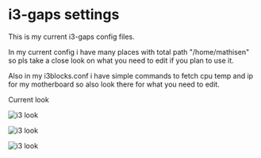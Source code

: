 # i3-gaps settings

This is my current i3-gaps config files.

In my current config i have many places with total path "/home/mathisen" so pls take a close look
on what you need to edit if you plan to use it.

Also in my i3blocks.conf i have simple commands to fetch cpu temp and ip for my motherboard so 
also look there for what you need to edit.

Current look

![i3 look](http://i.imgur.com/F7KsZfF.png)

![i3 look](http://i.imgur.com/tqZH68d.png)

![i3 look](http://i.imgur.com/k1xQqpt.png)
